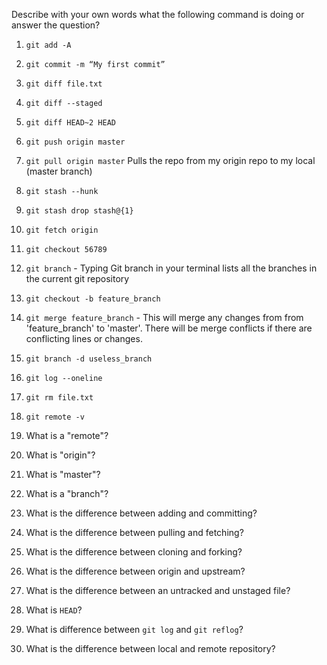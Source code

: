 Describe with your own words what the following command is doing or answer the question?

1. `git add -A`

1. `git commit -m “My first commit”`

1. `git diff file.txt`

1. `git diff --staged`

1. `git diff HEAD~2 HEAD`

1. `git push origin master`

1. `git pull origin master` Pulls the repo from my origin repo to my local (master branch)

1. `git stash --hunk`

1. `git stash drop stash@{1}`

1. `git fetch origin`

1. `git checkout 56789`

1. `git branch` - Typing Git branch in your terminal lists all the branches in the current git repository

1. `git checkout -b feature_branch`

1. `git merge feature_branch` - This will merge any changes from from 'feature_branch' to 'master'. There will be merge conflicts if there are conflicting lines or changes.

1. `git branch -d useless_branch`

1. `git log --oneline`

1. `git rm file.txt`

1. `git remote -v`

1. What is a "remote"?

1. What is "origin"?

1. What is "master"?

1. What is a "branch"?

1. What is the difference between adding and committing?

1. What is the difference between pulling and fetching?

1. What is the difference between cloning and forking?

1. What is the difference between origin and upstream?

1. What is the difference between an untracked and unstaged file?

1. What  is `HEAD`?

1. What is difference between `git log` and `git reflog`?

1. What is the difference between local and remote repository?
